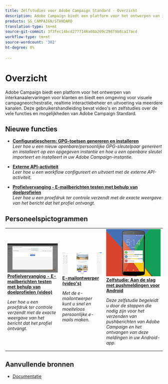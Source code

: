 ```yaml
---
title: Zelfstudies voor Adobe Campaign Standard - Overzicht
description: Adobe Campaign biedt een platform voor het ontwerpen van interkanaalervaringen voor klanten en biedt een omgeving voor visuele campagneorchestratie, realtime interactiebeheer en uitvoering via meerdere kanalen. Deze gebruikershandleiding bevat video's en zelfstudies over de vele functies en mogelijkheden van Adobe Campaign Standard.
products: SG_CAMPAIGN/STANDARD
translation-type: tm+mt
source-git-commit: 3f3fec14bcd2777146a08a269c298f9b8ca17acd
workflow-type: tm+mt
source-wordcount: '302'
ht-degree: 0%

---
```



# Overzicht

Adobe Campaign biedt een platform voor het ontwerpen van interkanaalervaringen voor klanten en biedt een omgeving voor visuele campagneorchestratie, realtime interactiebeheer en uitvoering via meerdere kanalen. Deze gebruikershandleiding bevat video&#39;s en zelfstudies over de vele functies en mogelijkheden van Adobe Campaign Standard.

## Nieuwe functies

* **[Configuratiescherm: GPG-toetsen genereren en installeren](/help/administrating/control-panel/generating-and-installing-gpg-keys.md)**   <br>
   *Leer hoe u een nieuw openbare/persoonlijke GPG-sleutelpaar genereert en installeert op een opgegeven instantie en hoe u een openbare sleutel importeert en installeert in uw Adobe Campaign-instantie.*

* **[Externe API-activiteit](/help/managing-processes-and-data/data-management-activities/external-api-activity.md)**   <br>
   *Leer hoe u een workflow configureert en uitvoert met de externe API-activiteit.*

* **[Profielvervanging - E-mailberichten testen met behulp van doelprofielen](/help/communication-channels/email/profile-substitution.md)**   <br>
   *Leer hoe u een proefdruk ter controle verzendt met de exacte weergave van het bericht dat het profiel ontvangt.*


## Personeelspictogrammen

<table>
<tr>
  <td>
    <a href="./communication-channels/email/profile-substitution.md"> 
      <img alt="Profielvervanging - E-mailberichten testen met behulp van doelprofielen (video)" src="./assets/substitution_tab.png"/>
    </a>
    <div>
      <a href="./communication-channels/email/profile-substitution.md">
    <strong>Profielvervanging - E-mailberichten testen met behulp van doelprofielen (video)</strong>
    </a>
    </div>
    <p>
    <em>Leer hoe u een proefdruk ter controle verzendt met de exacte weergave van het bericht dat het profiel ontvangt.</em>
    <p>
  </td>
   <td>
    <a href="./designing-content/email-designer/email-designer-overview.md">
      <img alt="E-mailontwerper (video's)" src="./assets/email_designer_tutorial.png" />
    </a>
    <div>
      <a href="./designing-content/email-designer/email-designer-overview.md">
    <strong>E-mailontwerper (video's)</strong>
    </a>
    </div>
    <p>
    <em>Met de e-mailontwerper kunt u snel en moeiteloos persoonlijke e-mails maken.</em>
    <p>
  </td>
  <td>
    <a href="https://docs.adobe.com/content/help/en/campaign-standard-learn/getting-started-with-push-notifications-android/introduction.html">
      <img alt="Zelfstudie: Aan de slag met pushmeldingen voor Android" src="./assets/push-for-android.png" />
    </a>
    <div>
      <a href="https://docs.adobe.com/content/help/en/campaign-standard-learn/getting-started-with-push-notifications-android/introduction.html">
    <strong>Zelfstudie: Aan de slag met pushmeldingen voor Android</strong>
    </a>
    </div>
    <p>
    <em>Deze zelfstudie begeleidt u door de stappen die nodig zijn voor het verzenden van pushberichten van Adobe Campaign en het ontvangen van deze meldingen in uw Android-app. </em>
    <p>
  </td>
</tr>
</table>

## Aanvullende bronnen

* [Documentatie](https://docs.adobe.com/content/help/en/campaign-standard/using/campaign-standard-home.html)
